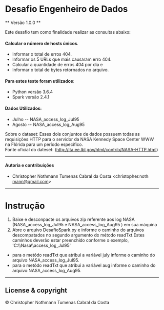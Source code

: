# Desafio Engenheiro de Dados
** Versão 1.0.0 **

Este desafio tem como finalidade realizar as consultas abaixo:

#### Calcular o número de hosts únicos. 
 - Informar o total de erros 404. 
 - Informar os 5 URLs que mais causaram erro 404.
 - Calcular a quantidade de erros 404 por dia e
 - Informar o total de bytes retornados no arquivo.

####  Para estes teste foram utilizados: 
- Python versão 3.6.4
- Spark versão 2.4.1

####  Dados Utilizados: 
- Julho  --  NASA_access_log_Jul95
- Agosto -- NASA_access_log_Aug95


Sobre o dataset: 
Esses dois conjuntos de dados possuem todas as requisições HTTP para o servidor da NASA Kennedy Space Center WWW na Flórida para um período específico.  
Fonte oficial do dateset: (http://ita.ee.lbl.gov/html/contrib/NASA-HTTP.html) 

---
#### Autoria e contribuições

- Christopher Nothmann Tumenas Cabral da Costa 
<christopher.noth   mann@gmail.com>
---	

# Instrução

1. Baixe e desconpacte os arquivos zip referente aos log NASA (NASA_access_log_Jul95 e NASA_access_log_Aug95 ) em sua máquina
2. Abre o arquivo DesafioSpark.py e informe o caminho do arquivos descompatados no segundo argumento do método readTxt.Estes caminhos deverão estar preenchido conforme o exemplo, \'C:\\\Nasa\\\access_log_Jul95\'
- para o metódo readTxt que atribui a variável july informe o caminho do arquivo NASA_access_log_Jul95.
- para o metódo readTxt que atribui a variável aug informe o caminho do arquivo NASA_access_log_Aug95.
	
---
## License & copyright

 © Christopher Nothmann Tumenas Cabral da Costa